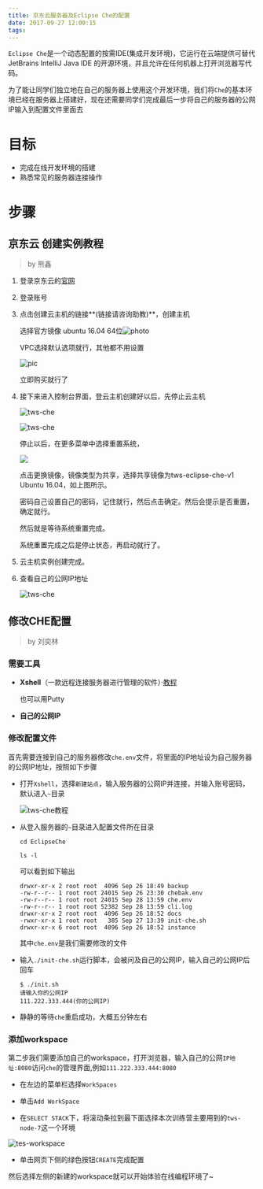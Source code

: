 ```yaml
---
title: 京东云服务器及Eclipse Che的配置
date: 2017-09-27 12:00:15
tags:
---
```


`Eclipse Che`是一个动态配置的按需IDE(集成开发环境)，它运行在云端提供可替代JetBrains IntelliJ Java IDE 的开源环境，并且允许在任何机器上打开浏览器写代码。

为了能让同学们独立地在自己的服务器上使用这个开发环境，我们将`Che`的基本环境已经在服务器上搭建好，现在还需要同学们完成最后一步将自己的服务器的公网IP输入到配置文件里面去

# 目标
- 完成在线开发环境的搭建
- 熟悉常见的服务器连接操作

# 步骤
## 京东云 创建实例教程
>by 熊鑫

1. 登录京东云的[官网](http://www.jcloud.com/)

2. 登录账号

3. 点击创建云主机的链接**(链接请咨询助教)**，创建主机

   选择官方镜像 ubuntu 16.04 64位![photo](http://owzhs7l26.bkt.clouddn.com/17-9-28/95709251.jpg)

   VPC选择默认选项就行，其他都不用设置

   ![pic](http://owzhs7l26.bkt.clouddn.com/17-9-28/80146896.jpg)

   立即购买就行了

4. 接下来进入控制台界面，登云主机创建好以后，先停止云主机

    ![tws-che](http://otbwgn2nv.bkt.clouddn.com/7645304aa94b0c2240f4ee8cb6cc7d93.png)

    ![tws-che](http://otbwgn2nv.bkt.clouddn.com/7f48906fa73b0e9b7cc316e4f9531fee.png)

   停止以后，在更多菜单中选择重置系统，

   ![](http://owzhs7l26.bkt.clouddn.com/17-9-28/87628379.jpg)

   点击更换镜像，镜像类型为共享，选择共享镜像为tws-eclipse-che-v1 Ubuntu 16.04，如上图所示。

   密码自己设置自己的密码，记住就行，然后点击确定。然后会提示是否重置，确定就行。

   然后就是等待系统重置完成。

   系统重置完成之后是停止状态，再启动就行了。

5. 云主机实例创建完成。

6. 查看自己的公网IP地址

    ![tws-che](http://otbwgn2nv.bkt.clouddn.com/7645304aa94b0c2240f4ee8cb6cc7d93.png)

## 修改CHE配置
>by 刘奕林

### 需要工具
- **Xshell**（一款远程连接服务器进行管理的软件）·[教程](http://jingyan.baidu.com/article/295430f13fb4db0c7f005065.html)

    也可以用Putty

- **自己的公网IP**



### 修改配置文件
首先需要连接到自己的服务器修改`che.env`文件，将里面的IP地址设为自己服务器的公网IP地址，按照如下步骤
- 打开`Xshell`，选择`新建站点`，输入服务器的公网IP并连接，并输入账号密码，默认进入`~`目录

    ![tws-che教程](http://otbwgn2nv.bkt.clouddn.com/5bfc64ee548e669975726924884905fc.png)

- 从登入服务器的`~`目录进入配置文件所在目录

    `cd EclipseChe`

    `ls -l`

    可以看到如下输出
    ```
    drwxr-xr-x 2 root root  4096 Sep 26 18:49 backup
    -rw-r--r-- 1 root root 24015 Sep 26 23:30 chebak.env
    -rw-r--r-- 1 root root 24015 Sep 28 13:59 che.env
    -rw-r--r-- 1 root root 52382 Sep 28 13:59 cli.log
    drwxr-xr-x 2 root root  4096 Sep 26 18:52 docs
    -rwxr-xr-x 1 root root   385 Sep 27 13:39 init-che.sh
    drwxr-xr-x 6 root root  4096 Sep 26 18:52 instance
    ```
    其中`che.env`是我们需要修改的文件

- 输入`./init-che.sh`运行脚本，会被问及自己的公网IP，输入自己的公网IP后回车
    ```
    $ ./init.sh
    请输入你的公网IP
    111.222.333.444(你的公网IP)
    ```

- 静静的等待`che`重启成功，大概五分钟左右

### 添加workspace
第二步我们需要添加自己的workspace，打开浏览器，输入自己的公网`IP地址:8080`访问`che`的管理界面,例如`111.222.333.444:8080`

- 在左边的菜单栏选择`WorkSpaces`

- 单击`Add WorkSpace`

- 在`SELECT STACK`下，将滚动条拉到最下面选择本次训练营主要用到的`tws-node-7`这一个环境

![tes-workspace](http://otbwgn2nv.bkt.clouddn.com/b8fd38c5f6f1ead157575385a7b1a7e4.png)

- 单击网页下侧的绿色按钮`CREATE`完成配置

然后选择左侧的新建的workspace就可以开始体验在线编程环境了~

